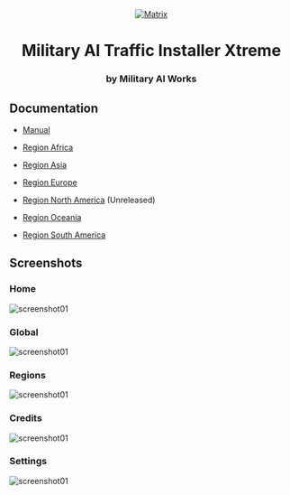 <div align="center">
  <a href="https://github.com/MahApps/MahApps.Metro">
    <img alt="Matrix" src="https://maiw.cloud/matrix/matrix_splash.png">
  </a>
  <h1>Military AI Traffic Installer Xtreme</h1>
  <h3>by Military AI Works</h3>
</div>

<h2>Documentation</h2>

- [Manual](https://maiw.cloud/matrix/docs/Matrix-Manual.pdf)

- [Region Africa](https://maiw.cloud/matrix/docs/MAIW-RegionAfrica.pdf)
- [Region Asia](https://maiw.cloud/matrix/docs/MAIW-RegionAsia.pdf)
- [Region Europe](https://maiw.cloud/matrix/docs/MAIW-RegionEurope.pdf)
- [Region North America](https://maiw.cloud/matrix/docs/MAIW-RegionNA.pdf) (Unreleased)
- [Region Oceania](https://maiw.cloud/matrix/docs/MAIW-RegionOceania.pdf)
- [Region South America](https://maiw.cloud/matrix/docs/MAIW-RegionSA.pdf)

<h2>Screenshots</h2>

<h3>Home</h3>
<img alt="screenshot01" src="https://maiw.cloud/matrix/screenshots/Matrix_1.1.0_Home.jpg">
<h3>Global</h3>
<img alt="screenshot01" src="https://maiw.cloud/matrix/screenshots/Matrix_1.1.0_Global.jpg">
<h3>Regions</h3>
<img alt="screenshot01" src="https://maiw.cloud/matrix/screenshots/Matrix_1.1.0_Regions.jpg">
<h3>Credits</h3>
<img alt="screenshot01" src="https://maiw.cloud/matrix/screenshots/Matrix_1.1.0_Credits.jpg">
<h3>Settings</h3>
<img alt="screenshot01" src="https://maiw.cloud/matrix/screenshots/Matrix_1.1.0_Settings.jpg">
